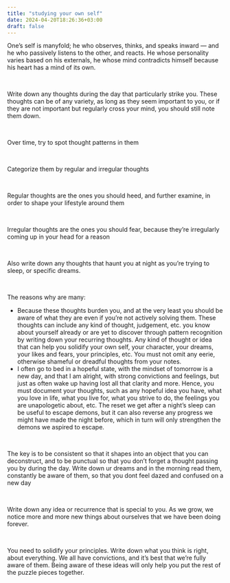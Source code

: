 ```yaml
---
title: "studying your own self"
date: 2024-04-20T18:26:36+03:00
draft: false
---
```


One’s self is manyfold; he who observes, thinks, and speaks inward — and he who passively listens to the other, and reacts. He whose personality varies based on his externals, he whose mind contradicts himself because his heart has a mind of its own.

<br />

Write down any thoughts during the day that particularly strike you. These thoughts can be of any variety, as long as they seem important to you, or if they are not important but regularly cross your mind, you should still note them down.

<br />

Over time, try to spot thought patterns in them

<br />

Categorize them by regular and irregular thoughts

<br />

Regular thoughts are the ones you should heed, and further examine, in order to shape your lifestyle around them

<br />

Irregular thoughts are the ones you should fear, because they’re irregularly coming up in your head for a reason

<br />

Also write down any thoughts that haunt you at night as you’re trying to sleep, or specific dreams.

<br />

The reasons why are many:

- Because these thoughts burden you, and at the very least you should be aware of what they are even if you’re not actively solving them. These thoughts can include any kind of thought, judgement, etc. you know about yourself already or are yet to discover through pattern recognition by writing down your recurring thoughts. Any kind of thought or idea that can help you solidify your own self, your character, your dreams, your likes and fears, your principles, etc. You must not omit any eerie, otherwise shameful or dreadful thoughts from your notes.
- I often go to bed in a hopeful state, with the mindset of tomorrow is a new day, and that I am alright, with strong convictions and feelings, but just as often wake up having lost all that clarity and more. Hence, you must document your thoughts, such as any hopeful idea you have, what you love in life, what you live for, what you strive to do, the feelings you are unapologetic about, etc. The reset we get after a night’s sleep can be useful to escape demons, but it can also reverse any progress we might have made the night before, which in turn will only strengthen the demons we aspired to escape.

<br />

The key is to be consistent so that it shapes into an object that you can deconstruct, and to be punctual so that you don’t forget a thought passing you by during the day.
Write down ur dreams and in the morning read them, constantly be aware of them, so that you dont feel dazed and confused on a new day

<br />

Write down any idea or recurrence that is special to you. As we grow, we notice more and more new things about ourselves that we have been doing forever.

<br />

You need to solidify your principles. Write down what you think is right, about everything. We all have convictions, and it’s best that we’re fully aware of them. Being aware of these ideas will only help you put the rest of the puzzle pieces together.
